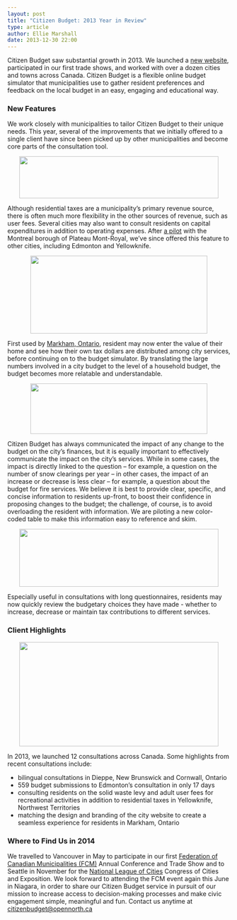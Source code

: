 ```yaml
---
layout: post
title: "Citizen Budget: 2013 Year in Review"
type: article
author: Ellie Marshall
date: 2013-12-30 22:00
---
```

Citizen Budget saw substantial growth in 2013. We launched a [new website](http://www.citizenbudget.com), participated in our first trade shows, and worked with over a dozen cities and towns across Canada. Citizen Budget is a flexible online budget simulator that municipalities use to gather resident preferences and feedback on the local budget in an easy, engaging and educational way.

### New Features

We work closely with municipalities to tailor Citizen Budget to their unique needs. This year, several of the improvements that we initially offered to a single client have since been picked up by other municipalities and become core parts of the consultation tool.

<p style="text-align: center;"><img src="/img/blog/utility-fees.jpg" width="450" height="95" alt="" title="Screenshot of multiple budgets feature"></p>

Although residential taxes are a municipality’s primary revenue source, there is often much more flexibility in the other sources of revenue, such as user fees. Several cities may also want to consult residents on capital expenditures in addition to operating expenses. After [a pilot](http://budgetplateau.com/) with the Montreal borough of Plateau Mont-Royal, we’ve since offered this feature to other cities, including Edmonton and Yellowknife.

<p style="text-align: center;"><img src="/img/blog/dynamic-charts.jpg" width="400" height="176" alt="" title="Screenshot of dynamic charts feature"></p>

First used by [Markham, Ontario](http://markham.citizenbudget.com/), resident may now enter the value of their home and see how their own tax dollars are distributed among city services, before continuing on to the budget simulator. By translating the large numbers involved in a city budget to the level of a household budget, the budget becomes more relatable and understandable.

<p style="text-align: center;"><img src="/img/blog/consequence-indicator.jpg" width="400" height="114" alt="" title="Screenshot of consequence indicator feature"></p>

Citizen Budget has always communicated the impact of any change to the budget on the city’s finances, but it is equally important to effectively communicate the impact on the city’s services. While in some cases, the impact is directly linked to the question – for example, a question on the number of snow clearings per year – in other cases, the impact of an increase or decrease is less clear – for example, a question about the budget for fire services. We believe it is best to provide clear, specific, and concise information to residents up-front, to boost their confidence in proposing changes to the budget; the challenge, of course, is to avoid overloading the resident with information. We are piloting a new color-coded table to make this information easy to reference and skim.

<p style="text-align: center;"><img src="/img/blog/summary-table.jpg" width="450" height="131" alt="" title="Screenshot of summary table feature"></p>

Especially useful in consultations with long questionnaires, residents may now quickly review the budgetary choices they have made - whether to increase, decrease or maintain tax contributions to different services.

### Client Highlights

<p style="text-align: center;"><img src="/img/blog/client-map-2013.jpg" width="450" height="236" alt="" title="Map of Citizen Budget clients"></p>

In 2013, we launched 12 consultations across Canada. Some highlights from recent consultations include:

- bilingual consultations in Dieppe, New Brunswick and Cornwall, Ontario
- 559 budget submissions to Edmonton’s consultation in only 17 days
- consulting residents on the solid waste levy and adult user fees for recreational activities in addition to residential taxes in Yellowknife, Northwest Territories
- matching the design and branding of the city website to create a seamless experience for residents in Markham, Ontario

### Where to Find Us in 2014

We travelled to Vancouver in May to participate in our first [Federation of Canadian Municipalities (FCM)](http://www.fcm.ca/) Annual Conference and Trade Show and to Seattle in November for the [National League of Cities](http://www.nlc.org/) Congress of Cities and Exposition. We look forward to attending the FCM event again this June in Niagara, in order to share our Citizen Budget service in pursuit of our mission to increase access to decision-making processes and make civic engagement simple, meaningful and fun. Contact us anytime at [citizenbudget@opennorth.ca](mailto:citizenbudget@opennorth.ca)
